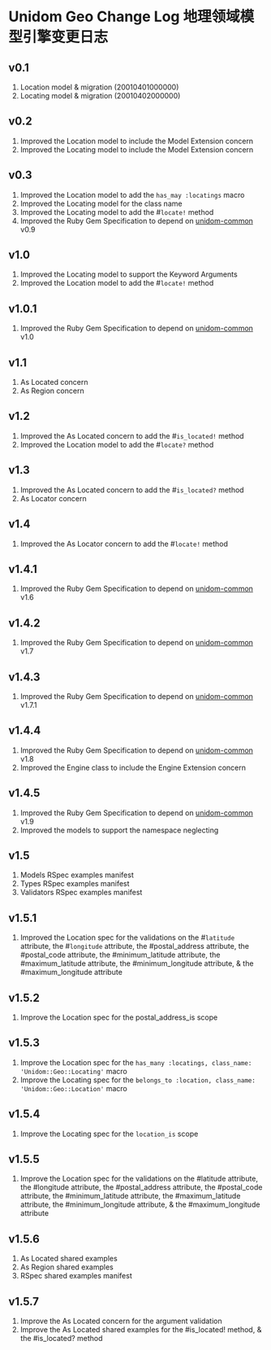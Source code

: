 # Unidom Geo Change Log 地理领域模型引擎变更日志

## v0.1
1. Location model & migration (20010401000000)
2. Locating model & migration (20010402000000)

## v0.2
1. Improved the Location model to include the Model Extension concern
2. Improved the Locating model to include the Model Extension concern

## v0.3
1. Improved the Location model to add the ``has_may :locatings`` macro
2. Improved the Locating model for the class name
3. Improved the Locating model to add the #``locate!`` method
4. Improved the Ruby Gem Specification to depend on [unidom-common](https://github.com/topbitdu/unidom-common) v0.9

## v1.0
1. Improved the Locating model to support the Keyword Arguments
2. Improved the Location model to add the #``locate!`` method

## v1.0.1
1. Improved the Ruby Gem Specification to depend on [unidom-common](https://github.com/topbitdu/unidom-common) v1.0

## v1.1
1. As Located concern
2. As Region concern

## v1.2
1. Improved the As Located concern to add the #``is_located!`` method
2. Improved the Location model to add the #``locate?`` method

## v1.3
1. Improved the As Located concern to add the #``is_located?`` method
2. As Locator concern

## v1.4
1. Improved the As Locator concern to add the #``locate!`` method

## v1.4.1
1. Improved the Ruby Gem Specification to depend on [unidom-common](https://github.com/topbitdu/unidom-common) v1.6

## v1.4.2
1. Improved the Ruby Gem Specification to depend on [unidom-common](https://github.com/topbitdu/unidom-common) v1.7

## v1.4.3
1. Improved the Ruby Gem Specification to depend on [unidom-common](https://github.com/topbitdu/unidom-common) v1.7.1

## v1.4.4
1. Improved the Ruby Gem Specification to depend on [unidom-common](https://github.com/topbitdu/unidom-common) v1.8
2. Improved the Engine class to include the Engine Extension concern

## v1.4.5
1. Improved the Ruby Gem Specification to depend on [unidom-common](https://github.com/topbitdu/unidom-common) v1.9
2. Improved the models to support the namespace neglecting

## v1.5
1. Models RSpec examples manifest
2. Types RSpec examples manifest
3. Validators RSpec examples manifest

## v1.5.1
1. Improved the Location spec for the validations on the #``latitude`` attribute, the #``longitude`` attribute, the #postal_address attribute, the #postal_code attribute, the #minimum_latitude attribute, the #maximum_latitude attribute, the #minimum_longitude attribute, & the #maximum_longitude attribute

## v1.5.2
1. Improve the Location spec for the postal_address_is scope

## v1.5.3
1. Improve the Location spec for the ``has_many :locatings, class_name: 'Unidom::Geo::Locating'`` macro
2. Improve the Locating spec for the ``belongs_to :location, class_name: 'Unidom::Geo::Location'`` macro

## v1.5.4
1. Improve the Locating spec for the ``location_is`` scope

## v1.5.5
1. Improve the Location spec for the validations on the #latitude attribute, the #longitude attribute, the #postal_address attribute, the #postal_code attribute, the #minimum_latitude attribute, the #maximum_latitude attribute, the #minimum_longitude attribute, & the #maximum_longitude attribute

## v1.5.6
1. As Located shared examples
2. As Region shared examples
3. RSpec shared examples manifest

## v1.5.7
1. Improve the As Located concern for the argument validation
2. Improve the As Located shared examples for the #is_located! method, & the #is_located? method
